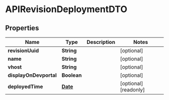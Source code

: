 

# APIRevisionDeploymentDTO

## Properties

Name | Type | Description | Notes
------------ | ------------- | ------------- | -------------
**revisionUuid** | **String** |  |  [optional]
**name** | **String** |  |  [optional]
**vhost** | **String** |  |  [optional]
**displayOnDevportal** | **Boolean** |  |  [optional]
**deployedTime** | [**Date**](Date.md) |  |  [optional] [readonly]



